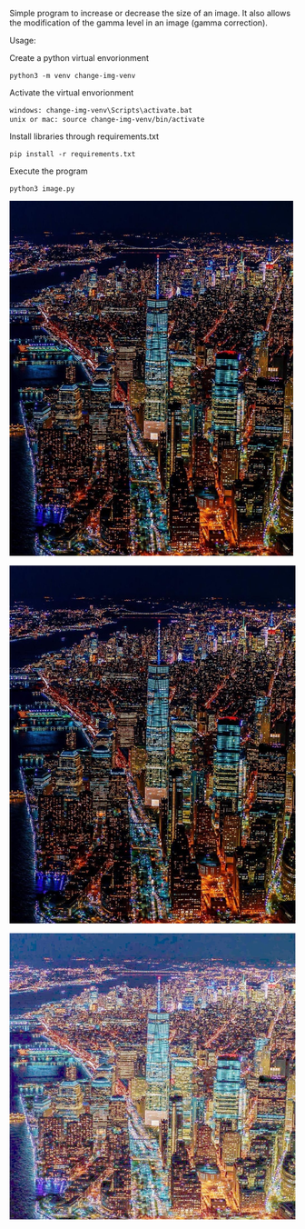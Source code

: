 Simple program to increase or decrease the size of an image. It also allows the modification of the gamma level in an image (gamma correction).

Usage:

Create a python virtual envorionment
```console
python3 -m venv change-img-venv
```

Activate the virtual envorionment
```console
windows: change-img-venv\Scripts\activate.bat
unix or mac: source change-img-venv/bin/activate
```

Install libraries through requirements.txt
```console
pip install -r requirements.txt
```

Execute the program
```console
python3 image.py
```

<img
  alt="Original"
  src=https://github.com/ReinaldoSalla/change-img-size-and-gamma/blob/master/imgs/img.jpg
  width=500
/>

![alt text](https://github.com/ReinaldoSalla/change-img-size-and-gamma/blob/master/imgs/img.jpg)

![alt text](https://github.com/ReinaldoSalla/change-img-size-and-gamma/blob/master/imgs/img-gamma(3)-resized(1000x1000).jpg)
